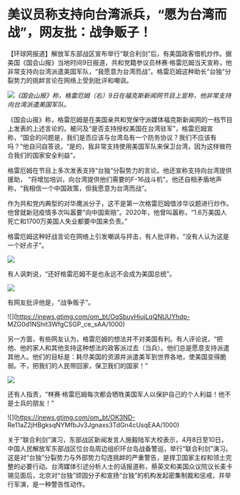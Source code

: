 # 美议员称支持向台湾派兵，“愿为台湾而战”，网友批：战争贩子！

【环球网报道】解放军东部战区宣布举行“联合利剑”后，有美国政客借机炒作。据美国《国会山报》当地时间9日报道，共和党籍参议员林赛·格雷厄姆当天宣称，他非常支持向台湾派遣美国军队，“我愿意为台湾而战”。格雷厄姆这种助长“台独”分裂势力的挑衅言论在网络上受到批评和嘲讽。

![](https://inews.gtimg.com/om_bt/O0nTaQqRvGMW2mhAPfnS1hLZ5RJ54y678XuMJGOffnFVMAA/1000)_《国会山报》称，格雷厄姆（右）9日在福克斯新闻网节目上宣称，他非常支持向台湾派遣美国军队。_

《国会山报》称，格雷厄姆是在美国亲共和党保守派媒体福克斯新闻网的一档节目上发表的上述言论的。被问及“是否支持授权美国在台湾驻军”，格雷厄姆宣称，“国会的问题是，我们是否应该与台湾岛有一个防务协议？我们不应该有吗？”他自问自答说，“是的，我非常支持使用美国军队来保卫台湾，因为这样做符合我们的国家安全利益”。

格雷厄姆在节目上多次发表支持“台独”分裂势力的言论。他还宣称支持向台湾提供援助，
"将增加培训，向台湾提供他们需要的F-16战斗机"。他还自相矛盾地声称，“我相信一个中国政策，但我愿意为台湾而战”。

作为共和党内典型的对华鹰派分子，这不是第一次格雷厄姆借涉华议题进行炒作。他曾就新冠疫情多次叫嚣要“向中国索赔”。2020年，他曾叫嚣称，“1.6万美国人死亡和1700万美国人失业都要中国来负责。”

格雷厄姆这种好战言论在网络上引发嘲讽与抨击，有人批评称，“没有人认为这是一个好点子”。

![](https://inews.gtimg.com/om_bt/OahDVGQZ4yLXUytzRoaDFAM5UFbA3AZfAiQzW2GRW4Wr8AA/1000)

有人讽刺说，“还好格雷厄姆不是也永远不会成为美国总统”。

![](https://inews.gtimg.com/om_bt/OqEjrq5M1A4bUavrnhVBTO3IIzJE0GZcLQrr3Fm3jPEsAAA/1000)

有网友批评他是，“战争贩子”。

![](https://inews.gtimg.com/om_bt/OqSbuyHiujLqQNUUYhdp-
MZG0d1NShit3WfgCSGP_ce_sAA/1000)

另一方面，有些网友认为，格雷厄姆的想法并不对美国有利。有人评论说，“把他、他的家人和其他支持这种想法的政客派过去（当兵）。他们总是愿意支持派遣其他人。他们的目标是：耗尽美国的资源并派遣美军到世界各地，使美国变得脆弱。不，把我们的人民带回家，保卫我们的国家！”

![](https://inews.gtimg.com/om_bt/OiYFEM2Wx9ygtU28ZLrVTu88WALbLaTPegnPZs6ofeL60AA/1000)

还有人指责，“林赛·格雷厄姆每次都会牺牲美国军人以保护自己的个人利益！他不是士兵的朋友！”

![](https://inews.gtimg.com/om_bt/OK3ND-
Re11aZ2jHBgksqNYMfbJv3Jgnaxs3TdGn4cUsqEAA/1000)

关于“联合利剑”演习，东部战区新闻发言人施毅陆军大校表示，4月8日至10日，中国人民解放军东部战区位台岛周边组织环台岛战备警巡，举行“联合利剑”演习。这是对“台独”分裂势力与外部势力勾连挑衅的严重警告，是捍卫国家主权和领土完整的必要行动。台湾媒体引述分析人士的话报道称，蔡英文和美国众议院议长麦卡锡见面后，北京对“台独”顽固分子和宣扬“台独”的机构发起密集制裁和惩戒，并举行军演，是一种警告性动作。

